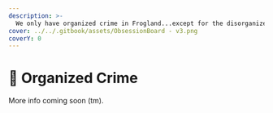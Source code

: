 ```yaml
---
description: >-
  We only have organized crime in Frogland...except for the disorganized crime, that is.
cover: ../../.gitbook/assets/ObsessionBoard - v3.png
coverY: 0
---
```


# 🎩 Organized Crime

More info coming soon (tm).&#x20;
